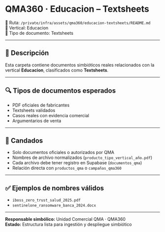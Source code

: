 # QMA360 · Educacion – Textsheets

📂 Ruta: `/private/infra/assets/qma360/educacion-textsheets/README.md`  
🧠 Vertical: Educacion  
📄 Tipo de documento: Textsheets

---

## 🧠 Descripción

Esta carpeta contiene documentos simbióticos reales relacionados con la vertical **Educacion**, clasificados como **Textsheets**.

---

## 🔍 Tipos de documentos esperados

- PDF oficiales de fabricantes
- Textsheets validados
- Casos reales con evidencia comercial
- Argumentarios de venta

---

## 🔐 Candados

- Solo documentos oficiales o autorizados por QMA
- Nombres de archivo normalizados (`producto_tipo_vertical_año.pdf`)
- Cada archivo debe tener registro en Supabase (`documentos_qma`)
- Relación directa con `productos_qma` o `campañas_qma360`

---

## ✅ Ejemplos de nombres válidos

- `iboss_zero_trust_salud_2025.pdf`
- `sentinelone_ransomware_banca_2024.docx`

---

**Responsable simbólico:** Unidad Comercial QMA · QMA360  
**Estado:** Estructura lista para ingestión y despliegue simbiótico
